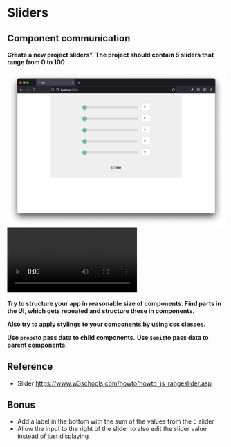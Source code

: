 # Sliders

## Component communication

**Create a new project sliders”. The project should contain 5 sliders that range from 0 to 100**

![Sliders Screenshot](./sliders.png)
![Sliders Video Demo](./sliders-demo.mov)


**Try to structure your app in reasonable size of components.
Find parts in the UI, which gets repeated and structure these in components.**

**Also try to apply stylings to your components by using css classes.**

**Use `props`to pass data to child components.**
**Use `$emit`to pass data to parent components.**

## Reference ##
- Slider https://www.w3schools.com/howto/howto_js_rangeslider.asp

## Bonus ##

- Add a label in the bottom with the sum of the values from the 5 slider
- Allow the input to the right of the slider to also edit the slider value instead of just displaying
